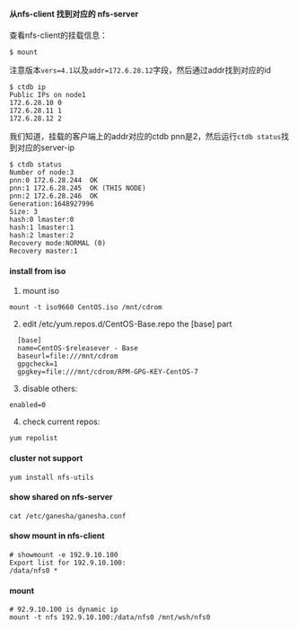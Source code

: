 #### 从nfs-client 找到对应的 nfs-server
查看nfs-client的挂载信息：
```
$ mount
```
注意版本`vers=4.1`以及`addr=172.6.28.12`字段，然后通过addr找到对应的id
```
$ ctdb ip
Public IPs on node1
172.6.28.10 0
172.6.28.11 1
172.6.28.12 2
```
我们知道，挂载的客户端上的addr对应的ctdb pnn是2，然后运行`ctdb status`找到对应的server-ip
```
$ ctdb status
Number of node:3
pnn:0 172.6.28.244  OK
pnn:1 172.6.28.245  OK (THIS NODE)
pnn:2 172.6.28.246  OK 
Generation:1648927996
Size: 3
hash:0 lmaster:0
hash:1 lmaster:1
hash:2 lmaster:2
Recovery mode:NORMAL (0)
Recovery master:1
```

#### install from iso
1. mount iso
```
mount -t iso9660 CentOS.iso /mnt/cdrom 
```

2. edit /etc/yum.repos.d/CentOS-Base.repo the \[base\] part
```
  [base]
  name=CentOS-$releasever - Base
  baseurl=file:///mnt/cdrom
  gpgcheck=1
  gpgkey=file:///mnt/cdrom/RPM-GPG-KEY-CentOS-7
```

3. disable others:
```
enabled=0
```

4. check current repos:
```
yum repolist
```

#### cluster not support
```
yum install nfs-utils
```

#### show shared on nfs-server
```
cat /etc/ganesha/ganesha.conf
```

#### show mount in nfs-client
```
# showmount -e 192.9.10.100
Export list for 192.9.10.100:
/data/nfs0 *
```

#### mount
```
# 92.9.10.100 is dynamic ip 
mount -t nfs 192.9.10.100:/data/nfs0 /mnt/wsh/nfs0
```
